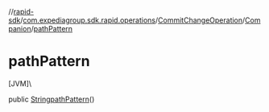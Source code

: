 //[rapid-sdk](../../../../index.md)/[com.expediagroup.sdk.rapid.operations](../../index.md)/[CommitChangeOperation](../index.md)/[Companion](index.md)/[pathPattern](path-pattern.md)

# pathPattern

[JVM]\

public [String](https://docs.oracle.com/javase/8/docs/api/java/lang/String.html)[pathPattern](path-pattern.md)()
